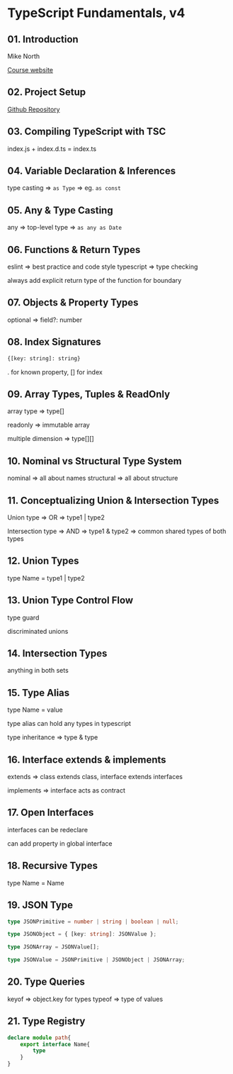 # TypeScript Fundamentals, v4

## 01. Introduction

Mike North

[Course website](https://www.typescript-training.com/)

## 02. Project Setup

[Github Repository](https://github.com/mike-north/typescript-courses)

## 03. Compiling TypeScript with TSC

index.js + index.d.ts = index.ts

## 04. Variable Declaration & Inferences

type casting => `as Type` => eg. `as const`

## 05. Any & Type Casting

any => top-level type => `as any as Date`

## 06. Functions & Return Types

eslint => best practice and code style
typescript => type checking

always add explicit return type of the function for boundary

## 07. Objects & Property Types

optional => field?: number

## 08. Index Signatures

```bash
{[key: string]: string}
```

. for known property, [] for index

## 09. Array Types, Tuples & ReadOnly

array type => type[]

readonly => immutable array

multiple dimension => type[][]

## 10. Nominal vs Structural Type System

nominal => all about names
structural => all about structure

## 11. Conceptualizing Union & Intersection Types

Union type => OR => type1 | type2

Intersection type => AND => type1 & type2 => common shared types of both types

## 12. Union Types

type Name = type1 | type2

## 13. Union Type Control Flow

type guard

discriminated unions

## 14. Intersection Types

anything in both sets

## 15. Type Alias

type Name = value

type alias can hold any types in typescript

type inheritance => type & type

## 16. Interface extends & implements

extends => class extends class, interface extends interfaces

implements => interface acts as contract

## 17. Open Interfaces

interfaces can be redeclare

can add property in global interface

## 18. Recursive Types

type Name = Name

## 19. JSON Type

```ts
type JSONPrimitive = number | string | boolean | null;

type JSONObject = { [key: string]: JSONValue };

type JSONArray = JSONValue[];

type JSONValue = JSONPrimitive | JSONObject | JSONArray;
```

## 20. Type Queries

keyof => object.key for types
typeof => type of values

## 21. Type Registry

```ts
declare module path{
    export interface Name{
        type
    }
}
```
